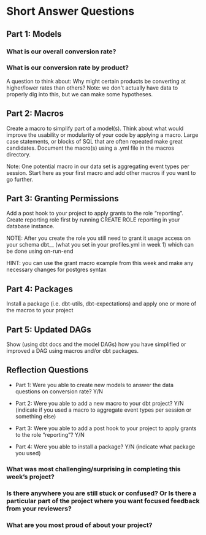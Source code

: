 
# Short Answer Questions

## Part 1: Models

### What is our overall conversion rate?

### What is our conversion rate by product?

A question to think about: Why might certain products be converting at higher/lower rates than others? Note: we don't actually have data to properly dig into this, but we can make some hypotheses. 

## Part 2: Macros

Create a macro to simplify part of a model(s). Think about what would improve the usability or modularity of your code by applying a macro. Large case statements, or blocks of SQL that are often repeated make great candidates. Document the macro(s) using a .yml file in the macros directory.

Note: One potential macro in our data set is aggregating event types per session. Start here as your first macro and add other macros if you want to go further.

## Part 3: Granting Permissions

Add a post hook to your project to apply grants to the role “reporting”. Create reporting role first by running CREATE ROLE reporting in your database instance.

NOTE: After you create the role you still need to grant it usage access on your schema dbt_<firstname>_<lastinitial> (what you set in your profiles.yml in week 1) which can be done using on-run-end

HINT: you can use the grant macro example from this week and make any necessary changes for postgres syntax

## Part 4:  Packages

Install a package (i.e. dbt-utils, dbt-expectations) and apply one or more of the macros to your project

## Part 5: Updated DAGs

Show (using dbt docs and the model DAGs) how you have simplified or improved a DAG using macros and/or dbt packages.


## Reflection Questions 

* Part 1: Were you able to create new models to answer the data questions on conversion rate? Y/N

* Part 2: Were you able to add a new macro to your dbt project? Y/N (indicate if you used a macro to aggregate event types per session or something else)

* Part 3: Were you able to add a post hook to your project to apply grants to the role “reporting”? Y/N

* Part 4: Were you able to install a package? Y/N (indicate what package you used)

### What was most challenging/surprising in completing this week’s project?

### Is there anywhere you are still stuck or confused? Or Is there a particular part of the project where you want focused feedback from your reviewers?

### What are you most proud of about your project?